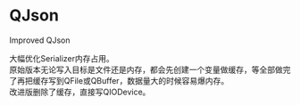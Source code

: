 # QJson
Improved QJson  

大幅优化Serializer内存占用。  
原始版本无论写入目标是文件还是内存，都会先创建一个变量做缓存，等全部做完了再把缓存写到QFile或QBuffer，数据量大的时候容易爆内存。  
改进版删除了缓存，直接写QIODevice。  
